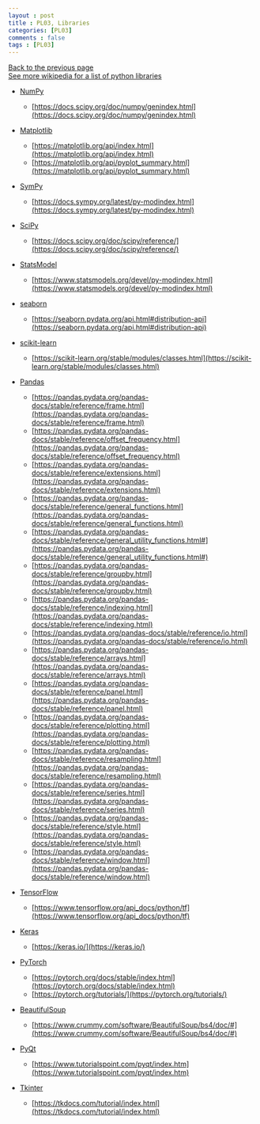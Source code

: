 ```yaml
---
layout : post
title : PL03, Libraries
categories: [PL03]
comments : false
tags : [PL03]
---
```

[Back to the previous page](https://userdyk-github.github.io/Study.html) <br>
<a href='https://en.wikipedia.org/wiki/List_of_Python_software' target="_blank">See more wikipedia for a list of python libraries</a><br>


- <a href='https://userdyk-github.github.io/pl03-topic02/PL03-Topic02-NumPy.html'>NumPy</a>
  - <span class='jb-small'>[https://docs.scipy.org/doc/numpy/genindex.html](https://docs.scipy.org/doc/numpy/genindex.html)</span>
  
- <a href='https://userdyk-github.github.io/pl03-topic02/PL03-Topic02-Matplotlib.html'>Matplotlib</a>
  - <span class='jb-small'>[https://matplotlib.org/api/index.html](https://matplotlib.org/api/index.html)</span>
  - <span class='jb-small'>[https://matplotlib.org/api/pyplot_summary.html](https://matplotlib.org/api/pyplot_summary.html)</span>
  
- <a href='https://userdyk-github.github.io/pl03-topic02/PL03-Topic02-SymPy.html'>SymPy</a>
  - <span class='jb-small'>[https://docs.sympy.org/latest/py-modindex.html](https://docs.sympy.org/latest/py-modindex.html)</span>
  
- <a href='https://userdyk-github.github.io/pl03-topic02/PL03-Topic02-SciPy.html'>SciPy</a>
  - <span class='jb-small'>[https://docs.scipy.org/doc/scipy/reference/](https://docs.scipy.org/doc/scipy/reference/)</span>
  
- <a href='https://userdyk-github.github.io/pl03-topic02/PL03-Topic02-StatsModel.html'>StatsModel</a>
  - <span class='jb-small'>[https://www.statsmodels.org/devel/py-modindex.html](https://www.statsmodels.org/devel/py-modindex.html)</span>
  
- <a href='https://userdyk-github.github.io/pl03-topic02/PL03-Topic02-seaborn.html'>seaborn</a>
  - <span class='jb-small'>[https://seaborn.pydata.org/api.html#distribution-api](https://seaborn.pydata.org/api.html#distribution-api)</span>
  
- <a href='https://userdyk-github.github.io/pl03-topic02/PL03-Topic02-scikit-learn.html'>scikit-learn</a>
  - <span class='jb-small'>[https://scikit-learn.org/stable/modules/classes.html](https://scikit-learn.org/stable/modules/classes.html)</span>
  
- <a href='https://userdyk-github.github.io/pl03-topic02/PL03-Topic02-Pandas.html'>Pandas</a>
  - <span class='jb-small'>[https://pandas.pydata.org/pandas-docs/stable/reference/frame.html](https://pandas.pydata.org/pandas-docs/stable/reference/frame.html)</span>
  - <span class='jb-small'>[https://pandas.pydata.org/pandas-docs/stable/reference/offset_frequency.html](https://pandas.pydata.org/pandas-docs/stable/reference/offset_frequency.html)</span>
  - <span class='jb-small'>[https://pandas.pydata.org/pandas-docs/stable/reference/extensions.html](https://pandas.pydata.org/pandas-docs/stable/reference/extensions.html)</span>
  - <span class='jb-small'>[https://pandas.pydata.org/pandas-docs/stable/reference/general_functions.html](https://pandas.pydata.org/pandas-docs/stable/reference/general_functions.html)</span>
  - <span class='jb-small'>[https://pandas.pydata.org/pandas-docs/stable/reference/general_utility_functions.html#](https://pandas.pydata.org/pandas-docs/stable/reference/general_utility_functions.html#)</span>
  - <span class='jb-small'>[https://pandas.pydata.org/pandas-docs/stable/reference/groupby.html](https://pandas.pydata.org/pandas-docs/stable/reference/groupby.html)</span>
  - <span class='jb-small'>[https://pandas.pydata.org/pandas-docs/stable/reference/indexing.html](https://pandas.pydata.org/pandas-docs/stable/reference/indexing.html)</span>
  - <span class='jb-small'>[https://pandas.pydata.org/pandas-docs/stable/reference/io.html](https://pandas.pydata.org/pandas-docs/stable/reference/io.html)</span>
  - <span class='jb-small'>[https://pandas.pydata.org/pandas-docs/stable/reference/arrays.html](https://pandas.pydata.org/pandas-docs/stable/reference/arrays.html)</span>
  - <span class='jb-small'>[https://pandas.pydata.org/pandas-docs/stable/reference/panel.html](https://pandas.pydata.org/pandas-docs/stable/reference/panel.html)</span>
  - <span class='jb-small'>[https://pandas.pydata.org/pandas-docs/stable/reference/plotting.html](https://pandas.pydata.org/pandas-docs/stable/reference/plotting.html)</span>
  - <span class='jb-small'>[https://pandas.pydata.org/pandas-docs/stable/reference/resampling.html](https://pandas.pydata.org/pandas-docs/stable/reference/resampling.html)</span>
  - <span class='jb-small'>[https://pandas.pydata.org/pandas-docs/stable/reference/series.html](https://pandas.pydata.org/pandas-docs/stable/reference/series.html)</span>
  - <span class='jb-small'>[https://pandas.pydata.org/pandas-docs/stable/reference/style.html](https://pandas.pydata.org/pandas-docs/stable/reference/style.html)</span>
  - <span class='jb-small'>[https://pandas.pydata.org/pandas-docs/stable/reference/window.html](https://pandas.pydata.org/pandas-docs/stable/reference/window.html)</span>
  
- <a href='https://userdyk-github.github.io/pl03-topic02/PL03-Topic02-TensorFlow.html'>TensorFlow</a>
  - <span class='jb-small'>[https://www.tensorflow.org/api_docs/python/tf](https://www.tensorflow.org/api_docs/python/tf)</span>
  
- <a href='https://userdyk-github.github.io/pl03-topic02/PL03-Topic02-Keras.html'>Keras</a>
  - <span class='jb-small'>[https://keras.io/](https://keras.io/)</span>
  
- <a href='https://userdyk-github.github.io/pl03-topic02/PL03-Topic02-PyTorch.html'>PyTorch</a>
  - <span class='jb-small'>[https://pytorch.org/docs/stable/index.html](https://pytorch.org/docs/stable/index.html)</span>
  - <span class='jb-small'>[https://pytorch.org/tutorials/](https://pytorch.org/tutorials/)</span>
  
- <a href='https://userdyk-github.github.io/pl03-topic02/PL03-Topic02-BeautifulSoup.html'>BeautifulSoup</a>
  - <span class='jb-small'>[https://www.crummy.com/software/BeautifulSoup/bs4/doc/#](https://www.crummy.com/software/BeautifulSoup/bs4/doc/#)</span>
  
- <a href='https://userdyk-github.github.io/pl03-topic02/PL03-Topic02-PyQt.html'>PyQt</a>
  - <span class='jb-small'>[https://www.tutorialspoint.com/pyqt/index.htm](https://www.tutorialspoint.com/pyqt/index.htm)</span>
  
- <a href='https://userdyk-github.github.io/pl03-topic02/PL03-Topic02-Tkinter.html'>Tkinter</a>
  - <span class='jb-small'>[https://tkdocs.com/tutorial/index.html](https://tkdocs.com/tutorial/index.html)</span>
